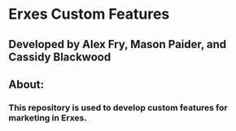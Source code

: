 # Erxes Custom Features
## Developed by Alex Fry, Mason Paider, and Cassidy Blackwood

## About:
### This repository is used to develop custom features for marketing in Erxes.